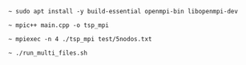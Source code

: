 ```
~ sudo apt install -y build-essential openmpi-bin libopenmpi-dev
```

```
~ mpic++ main.cpp -o tsp_mpi
```

```
~ mpiexec -n 4 ./tsp_mpi test/5nodos.txt
```

```
~ ./run_multi_files.sh
```
